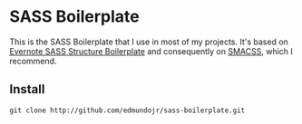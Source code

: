 # SASS Boilerplate

This is the SASS Boilerplate that I use in most of my projects. It's based on [Evernote SASS Structure Boilerplate](https://github.com/evernote/sass-build-structure) and consequently on [SMACSS](https://smacss.com/), which I recommend.

## Install

```
git clone http://github.com/edmundojr/sass-boilerplate.git
```